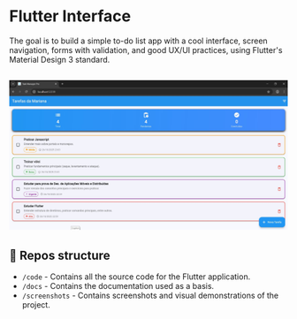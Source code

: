 # Flutter Interface
The goal is to build a simple to-do list app with a cool interface, screen navigation, forms with validation, and good UX/UI practices, using Flutter's Material Design 3 standard.

![aplicativo](screenshots/1_tela_principal.JPG)
---

## 📂 Repos structure

* `/code` - Contains all the source code for the Flutter application.
* `/docs` - Contains the documentation used as a basis.
* `/screenshots` - Contains screenshots and visual demonstrations of the project.